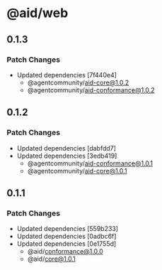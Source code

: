 # @aid/web

## 0.1.3

### Patch Changes

- Updated dependencies [7f440e4]
  - @agentcommunity/aid-core@1.0.2
  - @agentcommunity/aid-conformance@1.0.2

## 0.1.2

### Patch Changes

- Updated dependencies [dabfdd7]
- Updated dependencies [3edb419]
  - @agentcommunity/aid-conformance@1.0.1
  - @agentcommunity/aid-core@1.0.1

## 0.1.1

### Patch Changes

- Updated dependencies [559b233]
- Updated dependencies [0adbc6f]
- Updated dependencies [0e1755d]
  - @aid/conformance@1.0.0
  - @aid/core@1.0.1
